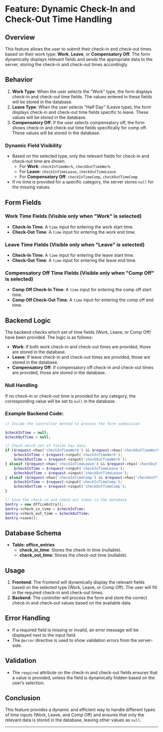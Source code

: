 
# **Feature: Dynamic Check-In and Check-Out Time Handling**

## **Overview**
This feature allows the user to submit their check-in and check-out times based on their work type: **Work**, **Leave**, or **Compensatory Off**. The form dynamically displays relevant fields and sends the appropriate data to the server, storing the check-in and check-out times accordingly.

## **Behavior**
1. **Work Type**: When the user selects the "Work" type, the form displays check-in and check-out time fields. The values entered in these fields will be stored in the database.
2. **Leave Type**: When the user selects "Half Day" (Leave type), the form displays check-in and check-out time fields specific to leave. These values will be stored in the database.
3. **Compensatory Off**: If the user selects compensatory off, the form shows check-in and check-out time fields specifically for comp off. These values will be stored in the database.

### **Dynamic Field Visibility**
- Based on the selected type, only the relevant fields for check-in and check-out time are shown.
  - For **Work**: `checkInTimeWork`, `checkOutTimeWork`
  - For **Leave**: `checkInTimeLeave`, `checkOutTimeLeave`
  - For **Compensatory Off**: `checkInTimeComp`, `checkOutTimeComp`
- If no time is provided for a specific category, the server stores `null` for the missing values.

## **Form Fields**
### **Work Time Fields** (Visible only when "Work" is selected)
- **Check-In Time**: A `time` input for entering the work start time.
- **Check-Out Time**: A `time` input for entering the work end time.

### **Leave Time Fields** (Visible only when "Leave" is selected)
- **Check-In Time**: A `time` input for entering the leave start time.
- **Check-Out Time**: A `time` input for entering the leave end time.

### **Compensatory Off Time Fields** (Visible only when "Comp Off" is selected)
- **Comp Off Check-In Time**: A `time` input for entering the comp off start time.
- **Comp Off Check-Out Time**: A `time` input for entering the comp off end time.

## **Backend Logic**
The backend checks which set of time fields (Work, Leave, or Comp Off) have been provided. The logic is as follows:
- **Work**: If both work check-in and check-out times are provided, those are stored in the database.
- **Leave**: If leave check-in and check-out times are provided, those are stored in the database.
- **Compensatory Off**: If compensatory off check-in and check-out times are provided, those are stored in the database.

### **Null Handling**
If no check-in or check-out time is provided for any category, the corresponding value will be set to `null` in the database.

### **Example Backend Code**:
```php
// Inside the controller method to process the form submission

$checkInTime = null;
$checkOutTime = null;

// Check which set of fields has data
if ($request->has('checkInTimeWork') && $request->has('checkOutTimeWork')) {
    $checkInTime = $request->input('checkInTimeWork');
    $checkOutTime = $request->input('checkOutTimeWork');
} elseif ($request->has('checkInTimeLeave') && $request->has('checkOutTimeLeave')) {
    $checkInTime = $request->input('checkInTimeLeave');
    $checkOutTime = $request->input('checkOutTimeLeave');
} elseif ($request->has('checkInTimeComp') && $request->has('checkOutTimeComp')) {
    $checkInTime = $request->input('checkInTimeComp');
    $checkOutTime = $request->input('checkOutTimeComp');
}

// Save the check-in and check-out times in the database
$entry = new OfficeEntry();
$entry->check_in_time = $checkInTime;
$entry->check_out_time = $checkOutTime;
$entry->save();
```

## **Database Schema**
- **Table: office_entries**
  - **check_in_time**: Stores the check-in time (nullable).
  - **check_out_time**: Stores the check-out time (nullable).

## **Usage**
1. **Frontend**: The frontend will dynamically display the relevant fields based on the selected type (Work, Leave, or Comp Off). The user will fill in the required check-in and check-out times.
2. **Backend**: The controller will process the form and store the correct check-in and check-out values based on the available data.

## **Error Handling**
- If a required field is missing or invalid, an error message will be displayed next to the input field.
- The `@error` directive is used to show validation errors from the server-side.

## **Validation**
- The `required` attribute on the check-in and check-out fields ensures that a value is provided, unless the field is dynamically hidden based on the user’s selection.

## **Conclusion**
This feature provides a dynamic and efficient way to handle different types of time inputs (Work, Leave, and Comp Off) and ensures that only the relevant data is stored in the database, leaving other values as `null`.

---
